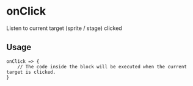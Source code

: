 # onClick

Listen to current target (sprite / stage) clicked

## Usage

```gop
onClick => {
    // The code inside the block will be executed when the current target is clicked.
}
```
